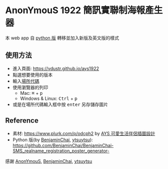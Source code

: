 # AnonYmouS 1922 簡訊實聯制海報產生器

本 web app 自 [python 版](https://github.com/BenjaminChai/BenjaminChai-SMS_realname_registration_poster_generator-) 轉移並加入新版及英文版的樣式

## 使用方法

- 進入頁面: <https://vdustr.github.io/ays1922>
- 點選想要使用的版本
- 輸入[場所代碼](https://www.facebook.com/ey.gov.tw/posts/4480266808667830)
- 使用瀏覽器的列印
  - Mac: <kbd>⌘</kbd> + <kbd>p</kbd>
  - Windows & Linux: <kbd>Ctrl</kbd> + <kbd>p</kbd>
- 或是在場所代碼輸入框中按 <kbd>enter</kbd> 另存儲存圖片

## Reference

- 素材: <https://www.plurk.com/p/odcph2> by [AYS 可愛生活伴侶插圖設計](https://www.facebook.com/AYS626)
- Python 版(by [BenjaminChai](https://github.com/BenjaminChai), [ytsuytsu](https://github.com/ytsuytsu)): <https://github.com/BenjaminChai/BenjaminChai-SMS_realname_registration_poster_generator->

感謝 [AnonYmouS](https://www.plurk.com/AnonYmouS626), [BenjaminChai](https://github.com/BenjaminChai), [ytsuytsu](https://github.com/ytsuytsu)
